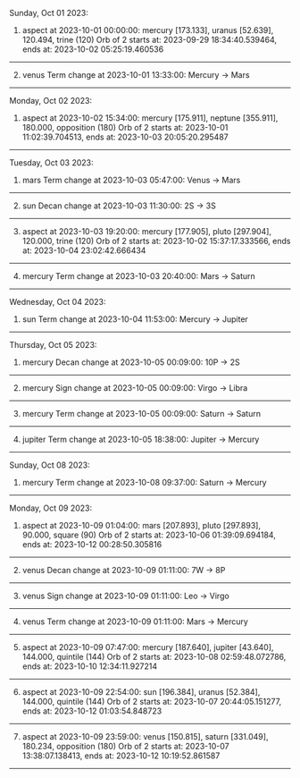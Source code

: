Sunday, Oct 01 2023:
1. aspect at 2023-10-01 00:00:00: mercury [173.133], uranus [52.639], 120.494, trine (120)
 Orb of 2 starts at: 2023-09-29 18:34:40.539464, ends at: 2023-10-02 05:25:19.460536 
------------
2. venus Term change at 2023-10-01 13:33:00: Mercury -> Mars 
------------

Monday, Oct 02 2023:
1. aspect at 2023-10-02 15:34:00: mercury [175.911], neptune [355.911], 180.000, opposition (180)
 Orb of 2 starts at: 2023-10-01 11:02:39.704513, ends at: 2023-10-03 20:05:20.295487 
------------

Tuesday, Oct 03 2023:
1. mars Term change at 2023-10-03 05:47:00: Venus -> Mars 
------------
2. sun Decan change at 2023-10-03 11:30:00: 2S -> 3S 
------------
3. aspect at 2023-10-03 19:20:00: mercury [177.905], pluto [297.904], 120.000, trine (120)
 Orb of 2 starts at: 2023-10-02 15:37:17.333566, ends at: 2023-10-04 23:02:42.666434 
------------
4. mercury Term change at 2023-10-03 20:40:00: Mars -> Saturn 
------------

Wednesday, Oct 04 2023:
1. sun Term change at 2023-10-04 11:53:00: Mercury -> Jupiter 
------------

Thursday, Oct 05 2023:
1. mercury Decan change at 2023-10-05 00:09:00: 10P -> 2S 
------------
2. mercury Sign change at 2023-10-05 00:09:00: Virgo -> Libra 
------------
3. mercury Term change at 2023-10-05 00:09:00: Saturn -> Saturn 
------------
4. jupiter Term change at 2023-10-05 18:38:00: Jupiter -> Mercury 
------------

Sunday, Oct 08 2023:
1. mercury Term change at 2023-10-08 09:37:00: Saturn -> Mercury 
------------

Monday, Oct 09 2023:
1. aspect at 2023-10-09 01:04:00: mars [207.893], pluto [297.893], 90.000, square (90)
 Orb of 2 starts at: 2023-10-06 01:39:09.694184, ends at: 2023-10-12 00:28:50.305816 
------------
2. venus Decan change at 2023-10-09 01:11:00: 7W -> 8P 
------------
3. venus Sign change at 2023-10-09 01:11:00: Leo -> Virgo 
------------
4. venus Term change at 2023-10-09 01:11:00: Mars -> Mercury 
------------
5. aspect at 2023-10-09 07:47:00: mercury [187.640], jupiter [43.640], 144.000, quintile (144)
 Orb of 2 starts at: 2023-10-08 02:59:48.072786, ends at: 2023-10-10 12:34:11.927214 
------------
6. aspect at 2023-10-09 22:54:00: sun [196.384], uranus [52.384], 144.000, quintile (144)
 Orb of 2 starts at: 2023-10-07 20:44:05.151277, ends at: 2023-10-12 01:03:54.848723 
------------
7. aspect at 2023-10-09 23:59:00: venus [150.815], saturn [331.049], 180.234, opposition (180)
 Orb of 2 starts at: 2023-10-07 13:38:07.138413, ends at: 2023-10-12 10:19:52.861587 
------------

